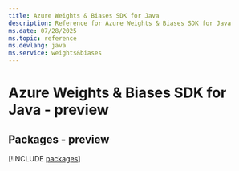 ```yaml
---
title: Azure Weights & Biases SDK for Java
description: Reference for Azure Weights & Biases SDK for Java
ms.date: 07/28/2025
ms.topic: reference
ms.devlang: java
ms.service: weights&biases
---
```

# Azure Weights & Biases SDK for Java - preview
## Packages - preview
[!INCLUDE [packages](weights-&-biases-index.md)]